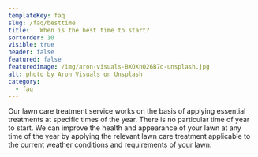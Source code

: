 ```yaml
---
templateKey: faq
slug: /faq/besttime
title:   When is the best time to start?
sortorder: 10
visible: true
header: false
featured: false
featuredimage: /img/aron-visuals-BXOXnQ26B7o-unsplash.jpg
alt: photo by Aron Visuals on Unsplash
category:
  - faq
---
```


Our lawn care treatment service works on the basis of applying essential treatments at specific times of the year. There is no particular time of year to start. We can improve the health and appearance of your lawn at any time of the year by applying the relevant lawn care treatment applicable to the current weather conditions and requirements of your lawn.